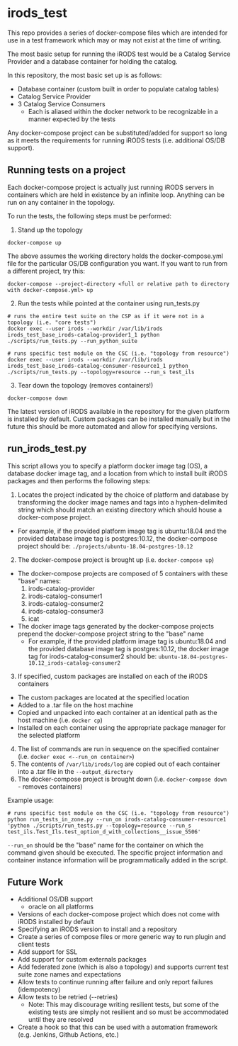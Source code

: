 # irods\_test

This repo provides a series of docker-compose files which are intended for use in a test framework which may or may not exist at the time of writing.

The most basic setup for running the iRODS test would be a Catalog Service Provider and a database container for holding the catalog.

In this repository, the most basic set up is as follows:
 - Database container (custom built in order to populate catalog tables)
 - Catalog Service Provider
 - 3 Catalog Service Consumers
    - Each is aliased within the docker network to be recognizable in a manner expected by the tests

Any docker-compose project can be substituted/added for support so long as it meets the requirements for running iRODS tests (i.e. additional OS/DB support).

## Running tests on a project

Each docker-compose project is actually just running iRODS servers in containers which are held in existence by an infinite loop. Anything can be run on any container in the topology.

To run the tests, the following steps must be performed:

1. Stand up the topology
```
docker-compose up
```
The above assumes the working directory holds the docker-compose.yml file for the particular OS/DB configuration you want. If you want to run from a different project, try this:
```
docker-compose --project-directory <full or relative path to directory with docker-compose.yml> up
```

2. Run the tests while pointed at the container using run\_tests.py
```
# runs the entire test suite on the CSP as if it were not in a topology (i.e. "core tests")
docker exec --user irods --workdir /var/lib/irods irods_test_base_irods-catalog-provider1_1 python ./scripts/run_tests.py --run_python_suite

# runs specific test module on the CSC (i.e. "topology from resource")
docker exec --user irods --workdir /var/lib/irods irods_test_base_irods-catalog-consumer-resource1_1 python ./scripts/run_tests.py --topology=resource --run_s test_ils
```

3. Tear down the topology (removes containers!)
```
docker-compose down
```

The latest version of iRODS available in the repository for the given platform is installed by default.
Custom packages can be installed manually but in the future this should be more automated and allow for specifying versions.

## run\_irods\_test.py

This script allows you to specify a platform docker image tag (OS), a database docker image tag, and a location from which to install built iRODS packages and then performs the following steps:

1. Locates the project indicated by the choice of platform and database by transforming the docker image names and tags into a hyphen-delimited string which should match an existing directory which should house a docker-compose project.
 - For example, if the provided platform image tag is ubuntu:18.04 and the provided database image tag is postgres:10.12, the docker-compose project should be: `./projects/ubuntu-18.04-postgres-10.12`
2. The docker-compose project is brought up (i.e. `docker-compose up`)
 - The docker-compose projects are composed of 5 containers with these "base" names:
   1. irods-catalog-provider
   2. irods-catalog-consumer1
   3. irods-catalog-consumer2
   4. irods-catalog-consumer3
   5. icat
 - The docker image tags generated by the docker-compose projects prepend the docker-compose project string to the "base" name
   - For example, if the provided platform image tag is ubuntu:18.04 and the provided database image tag is postgres:10.12, the docker image tag for irods-catalog-consumer2 should be: `ubuntu-18.04-postgres-10.12_irods-catalog-consumer2`
3. If specified, custom packages are installed on each of the iRODS containers
 - The custom packages are located at the specified location
 - Added to a .tar file on the host machine
 - Copied and unpacked into each container at an identical path as the host machine (i.e. `docker cp`) 
 - Installed on each container using the appropriate package manager for the selected platform
4. The list of commands are run in sequence on the specified container (i.e. `docker exec <--run_on container>`)
5. The contents of `/var/lib/irods/log` are copied out of each container into a .tar file in the `--output_directory`
6. The docker-compose project is brought down (i.e. `docker-compose down` - removes containers)

Example usage:
```
# runs specific test module on the CSC (i.e. "topology from resource")
python run_tests_in_zone.py --run_on irods-catalog-consumer-resource1 'python ./scripts/run_tests.py --topology=resource --run_s test_ils.Test_Ils.test_option_d_with_collections__issue_5506'
```
`--run_on` should be the "base" name for the container on which the command given should be executed. The specific project information and container instance information will be programmatically added in the script.

## Future Work
 - Additional OS/DB support
    - oracle on all platforms
 - Versions of each docker-compose project which does not come with iRODS installed by default
 - Specifying an iRODS version to install and a repository
 - Create a series of compose files or more generic way to run plugin and client tests
 - Add support for SSL
 - Add support for custom externals packages
 - Add federated zone (which is also a topology) and supports current test suite zone names and expectations
 - Allow tests to continue running after failure and only report failures (idempotency)
 - Allow tests to be retried (--retries)
    - Note: This may discourage writing resilient tests, but some of the existing tests are simply not resilient and so must be accommodated until they are resolved
 - Create a hook so that this can be used with a automation framework (e.g. Jenkins, Github Actions, etc.)
